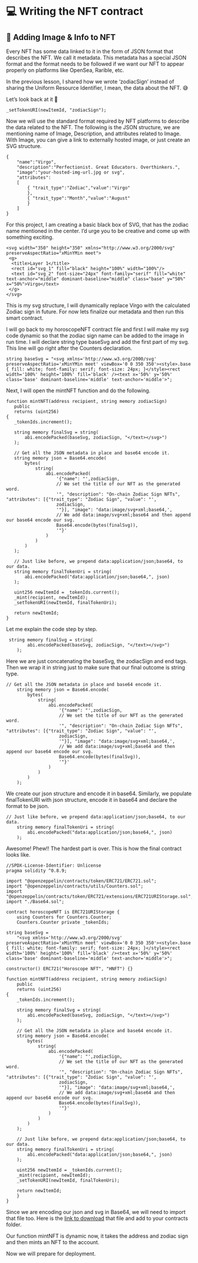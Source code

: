 # 💻 Writing the NFT contract
## 🎨 Adding Image & Info to NFT

Every NFT has some data linked to it in the form of JSON format that describes the NFT. We call it metadata. This metadata has a special JSON format and the format needs to be followed if we want our NFT to appear properly on platforms like OpenSea, Rarible, etc.

In the previous lesson, I shared how we wrote ‘zodiacSign’ instead of sharing the Uniform Resource Identifier, I mean, the data about the NFT. 😅

Let’s look back at it 👀

```
_setTokenURI(newItemId, "zodiacSign");
```

Now we will use the standard format required by NFT platforms to describe the data related to the NFT. The following is the JSON structure, we are mentioning name of Image, Description, and attributes related to Image. With Image, you can give a link to externally hosted image, or just create an SVG structure.

```
{
    "name":"Virgo",
    "description":"Perfectionist. Great Educators. Overthinkers.",
    "image":"your-hosted-img-url.jpg or svg",
    "attributes":
    [
        { "trait_type":"Zodiac","value":"Virgo"
        },
        { "trait_type":"Month","value":"August"
        }
    ]
}
```

For this project, I am creating a basic black box of SVG, that has the zodiac name mentioned in the center. I’d urge you to be creative and come up with something exciting.

```
<svg width="350" height="350" xmlns="http://www.w3.org/2000/svg" preserveAspectRatio="xMinYMin meet">
 <g>
  <title>Layer 1</title>
  <rect id="svg_1" fill="black" height="100%" width="100%"/>
  <text id="svg_2" font-size="24px" font-family="serif" fill="white" text-anchor="middle" dominant-baseline="middle" class="base" y="50%" x="50%">Virgo</text>
 </g>
</svg>
```

This is my svg structure, I will dynamically replace Virgo with the calculated Zodiac sign in future. For now lets finalize our metadata and then run this smart contract.

I will go back to my horoscopeNFT contract file and first I will make my svg code dynamic so that the zodiac sign name can be added to the image in run time. I will declare string type baseSvg and add the first part of my svg. This line will go right after the Counters declaration.

```
string baseSvg = "<svg xmlns='http://www.w3.org/2000/svg' preserveAspectRatio='xMinYMin meet' viewBox='0 0 350 350'><style>.base { fill: white; font-family: serif; font-size: 24px; }</style><rect width='100%' height='100%' fill='black' /><text x='50%' y='50%' class='base' dominant-baseline='middle' text-anchor='middle'>";
```

Next, I will open the mintNFT function and do the following.

```
function mintNFT(address recipient, string memory zodiacSign)
   public
   returns (uint256)
{
   _tokenIds.increment();
 
   string memory finalSvg = string(
       abi.encodePacked(baseSvg, zodiacSign, "</text></svg>")
   );
 
   // Get all the JSON metadata in place and base64 encode it.
   string memory json = Base64.encode(
       bytes(
           string(
               abi.encodePacked(
                   '{"name": "',zodiacSign,
                   // We set the title of our NFT as the generated word.
                   '", "description": "On-chain Zodiac Sign NFTs", "attributes": [{"trait_type": "Zodiac Sign", "value": "',
                   zodiacSign,
                   '"}], "image": "data:image/svg+xml;base64,',
                   // We add data:image/svg+xml;base64 and then append our base64 encode our svg.
                   Base64.encode(bytes(finalSvg)),
                   '"}'
               )
           )
       )
   );
 
   // Just like before, we prepend data:application/json;base64, to our data.
   string memory finalTokenUri = string(
       abi.encodePacked("data:application/json;base64,", json)
   );
 
   uint256 newItemId = _tokenIds.current();
   _mint(recipient, newItemId);
   _setTokenURI(newItemId, finalTokenUri);
 
   return newItemId;
}
```

Let me explain the code step by step.

```
 string memory finalSvg = string(
        abi.encodePacked(baseSvg, zodiacSign, "</text></svg>")
    );
```

Here we are just concatenating the baseSvg, the zodiacSign and end tags. Then we wrap it in string just to make sure that our final outcome is string type.

```
// Get all the JSON metadata in place and base64 encode it.
    string memory json = Base64.encode(
        bytes(
            string(
                abi.encodePacked(
                    '{"name": "',zodiacSign,
                    // We set the title of our NFT as the generated word.
                    '", "description": "On-chain Zodiac Sign NFTs", "attributes": [{"trait_type": "Zodiac Sign", "value": "',
                    zodiacSign,
                    '"}], "image": "data:image/svg+xml;base64,',
                    // We add data:image/svg+xml;base64 and then append our base64 encode our svg.
                    Base64.encode(bytes(finalSvg)),
                    '"}'
                )
            )
        )
    );
```

We create our json structure and encode it in base64. Similarly, we populate finalTokenURI with json structure, encode it in base64 and declare the format to be json.

```
// Just like before, we prepend data:application/json;base64, to our data.
    string memory finalTokenUri = string(
        abi.encodePacked("data:application/json;base64,", json)
    );
```

Awesome! Phew!! The hardest part is over. This is how the final contract looks like.

```
//SPDX-License-Identifier: Unlicense
pragma solidity ^0.8.9;

import "@openzeppelin/contracts/token/ERC721/ERC721.sol";
import "@openzeppelin/contracts/utils/Counters.sol";
import "@openzeppelin/contracts/token/ERC721/extensions/ERC721URIStorage.sol";
import "./Base64.sol";

contract horoscopeNFT is ERC721URIStorage {
    using Counters for Counters.Counter;
    Counters.Counter private _tokenIds;

string baseSvg =
    "<svg xmlns='http://www.w3.org/2000/svg' preserveAspectRatio='xMinYMin meet' viewBox='0 0 350 350'><style>.base { fill: white; font-family: serif; font-size: 24px; }</style><rect width='100%' height='100%' fill='black' /><text x='50%' y='50%' class='base' dominant-baseline='middle' text-anchor='middle'>";

constructor() ERC721("Horoscope NFT", "HNFT") {}

function mintNFT(address recipient, string memory zodiacSign)
    public
    returns (uint256)
{
    _tokenIds.increment();

    string memory finalSvg = string(
        abi.encodePacked(baseSvg, zodiacSign, "</text></svg>")
    );

    // Get all the JSON metadata in place and base64 encode it.
    string memory json = Base64.encode(
        bytes(
            string(
                abi.encodePacked(
                    '{"name": "',zodiacSign,
                    // We set the title of our NFT as the generated word.
                    '", "description": "On-chain Zodiac Sign NFTs", "attributes": [{"trait_type": "Zodiac Sign", "value": "',
                    zodiacSign,
                    '"}], "image": "data:image/svg+xml;base64,',
                    // We add data:image/svg+xml;base64 and then append our base64 encode our svg.
                    Base64.encode(bytes(finalSvg)),
                    '"}'
                )
            )
        )
    );

    // Just like before, we prepend data:application/json;base64, to our data.
    string memory finalTokenUri = string(
        abi.encodePacked("data:application/json;base64,", json)
    );

    uint256 newItemId = _tokenIds.current();
    _mint(recipient, newItemId);
    _setTokenURI(newItemId, finalTokenUri);

    return newItemId;
    }
}
```

Since we are encoding our json and svg in Base64, we will need to import that file too. Here is the  [link to download](https://github.com/Metaschoolso/Learning-Projects/blob/main/Base64.sol)  that file and add to your contracts folder.

Our function mintNFT is dynamic now, it takes the address and zodiac sign and then mints an NFT to the account.

Now we will prepare for deployment.
